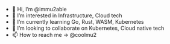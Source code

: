 - 👋 Hi, I’m @immu2able
- 👀 I’m interested in Infrastructure, Cloud tech
- 🌱 I’m currently learning Go, Rust, WASM, Kubernetes
- 💞️ I’m looking to collaborate on Kubernetes, Cloud native tech
- 📫 How to reach me -> @coolmu2

<!---
immu2able/immu2able is a ✨ special ✨ repository because its `README.md` (this file) appears on your GitHub profile.
You can click the Preview link to take a look at your changes.
--->
